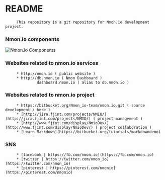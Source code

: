 # README #
         This repository is a git repository for Nmon.io development project.

### Nmon.io components ###
![Nmon.io Components](http://www.fjplant.com/nmon.io/images/nmon-io-components.png "Nmon.io Components")

### Websites related to nmon.io services ###
         * http://nmon.io ( public website )
         * http://db.nmon.io ( Nmon Dashboard )
                  dashboard.nmon.io ( alias to db.nmon.io )

### Websites related to nmon.io project ###
         * https://bitbucket.org/Nmon_io-team/nmon.io.git ( source development / here )
         * [http://jira.fjint.com/projects/NMIO/](http://jira.fjint.com/projects/NMIO/) ( project management )
         * [http://www.fjint.com/display/NmioDev/](http://www.fjint.com/display/NmioDev/) ( project collaboration )
         * [Learn Markdown](https://bitbucket.org/tutorials/markdowndemo)

### SNS ###
         * [facebook | https://fb.com/nmon.io](https://fb.com/nmon.io)
         * [twitter | https://twitter.com/nmon_io](https://twitter.com/nmon_io)
         * [pinterest | https://pinterest.com/nmonio](https://pinterest.com/nmonio)